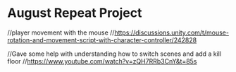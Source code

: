 # August Repeat Project


//player movement with the mouse
//https://discussions.unity.com/t/mouse-rotation-and-movement-script-with-character-controller/242828

//Gave some help with understanding how to switch scenes and add a kill floor
//https://www.youtube.com/watch?v=zQH7RRb3CnY&t=85s
 
